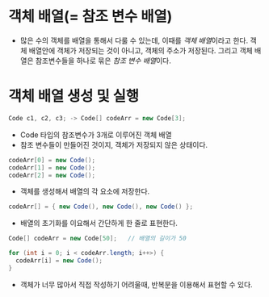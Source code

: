 

# 객체 배열(= 참조 변수 배열)
- 많은 수의 객체를 배열을 통해서 다룰 수 있는데, 이때를 *객체 배열*이라고 한다. 객체 배열안에 객체가 저장되는 것이 아니고, 객체의 주소가 저장된다. 그리고 객체 배열은 참조변수들을 하나로 묶은 *참조 변수 배열*이다.

# 객체 배열 생성 및 실행
```java
Code c1, c2, c3; -> Code[] codeArr = new Code[3];
``` 
- Code 타입의 참조변수가 3개로 이루어진 객체 배열
- 참조 변수들이 만들어진 것이지, 객체가 저장되지 않은 상태이다.
  
```java
codeArr[0] = new Code();
codeArr[1] = new Code();
codeArr[2] = new Code();
 ```
 - 객체를 생성해서 배열의 각 요소에 저장한다.
 ```java
 codeArr[] = { new Code(), new Code(), new Code() };
 ```
 - 배열의 초기화를 이요해서 간단하게 한 줄로 표현한다.
  
  ```java
  Code[] codeArr = new Code[50];   // 배열의 길이가 50
  
  for (int i = 0; i < codeArr.length; i++>) {
    codeArr[i] = new Code();
  }
  ```
  - 객체가 너무 많아서 직접 작성하기 어려울때, 반복문을 이용해서 표현할 수 있다.
